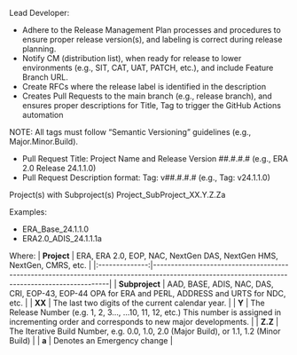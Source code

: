 Lead Developer:
- Adhere to the Release Management Plan processes and procedures to ensure proper release version(s), and labeling is correct during release planning.
- Notify CM (distribution list), when ready for release to lower environments (e.g., SIT, CAT, UAT, PATCH, etc.), and include Feature Branch URL.
- Create RFCs where the release label is identified in the description
- Creates Pull Requests to the main branch (e.g., release branch), and ensures proper descriptions for Title, Tag to trigger the GitHub Actions automation

NOTE: All tags must follow “Semantic Versioning” guidelines (e.g., Major.Minor.Build). 
-	Pull Request Title: Project Name and Release Version ##.#.#.# (e.g., ERA 2.0 Release 24.1.1.0)
-	Pull Request Description format: Tag: v##.#.#.# (e.g., Tag: v24.1.1.0)

Project(s) with Subproject(s) 
Project_SubProject_XX.Y.Z.Za

Examples:  
- ERA_Base_24.1.1.0
- ERA2.0_ADIS_24.1.1.1a

Where:
|   **Project**  | ERA, ERA 2.0, EOP, NAC, NextGen DAS, NextGen HMS, NextGen, CMRS, etc.                                                                          |
|:--------------:|------------------------------------------------------------------------------------------------------------------------------------------------|
| **Subproject** | AAD, BASE, ADIS, NAC, DAS, CRI, EOP-43, EOP-44 OPA for ERA and PERL, ADDRESS and URTS for NDC, etc.                                            |
|     **XX**     | The last two digits of the current calendar year.                                                                                              |
|      **Y**     | The Release Number (e.g. 1, 2, 3…, …10, 11, 12, etc.) This number is assigned in incrementing order and corresponds to new major developments. |
|     **Z.Z**    | The Iterative Build Number, e.g. 0.0, 1.0, 2.0 (Major Build), or 1.1, 1.2 (Minor Build)                                                        |
|      **a**     | Denotes an Emergency change                                                                                                                    |
